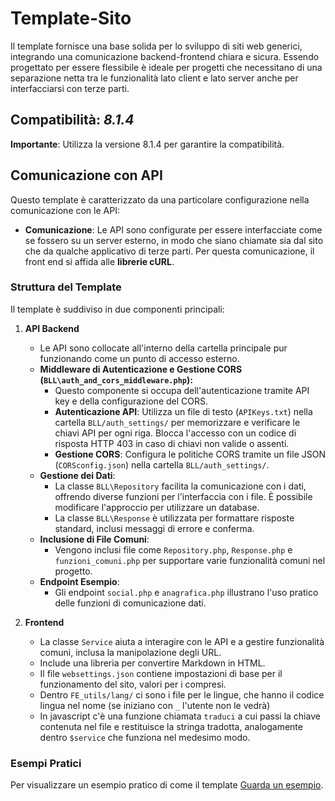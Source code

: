 # Template-Sito
Il template fornisce una base solida per lo sviluppo di siti web generici, integrando una comunicazione backend-frontend chiara e sicura. Essendo progettato per essere flessibile è ideale per progetti che necessitano di una separazione netta tra le funzionalità lato client e lato server anche per interfacciarsi con terze parti.

## Compatibilità: *8.1.4*
**Importante**: Utilizza la versione 8.1.4 per garantire la compatibilità.

## Comunicazione con API
Questo template è caratterizzato da una particolare configurazione nella comunicazione con le API:
- **Comunicazione**: Le API sono configurate per essere interfacciate come se fossero su un server esterno, in modo che siano chiamate sia dal sito che da qualche applicativo di terze parti.
  Per questa comunicazione, il front end si affida alle **librerie cURL**.

### Struttura del Template
Il template è suddiviso in due componenti principali:

1. **API Backend**
   - Le API sono collocate all'interno della cartella principale pur funzionando come un punto di accesso esterno.
   - **Middleware di Autenticazione e Gestione CORS (`BLL\auth_and_cors_middleware.php`):**
     - Questo componente si occupa dell'autenticazione tramite API key e della configurazione del CORS.
     - **Autenticazione API**: Utilizza un file di testo (`APIKeys.txt`) nella cartella `BLL/auth_settings/` per memorizzare e verificare le chiavi API per ogni riga. Blocca l'accesso con un codice di risposta HTTP 403 in caso di chiavi non valide o assenti.
     - **Gestione CORS**: Configura le politiche CORS tramite un file JSON (`CORSconfig.json`) nella cartella `BLL/auth_settings/`.
   - **Gestione dei Dati**:
     - La classe `BLL\Repository` facilita la comunicazione con i dati, offrendo diverse funzioni per l'interfaccia con i file. È possibile modificare l'approccio per utilizzare un database.
     - La classe `BLL\Response` è utilizzata per formattare risposte standard, inclusi messaggi di errore e conferma.
   - **Inclusione di File Comuni**:
     - Vengono inclusi file come `Repository.php`, `Response.php` e `funzioni_comuni.php` per supportare varie funzionalità comuni nel progetto.
   - **Endpoint Esempio**:
     - Gli endpoint `social.php` e `anagrafica.php` illustrano l'uso pratico delle funzioni di comunicazione dati.

2. **Frontend**
   - La classe `Service` aiuta a interagire con le API e a gestire funzionalità comuni, inclusa la manipolazione degli URL.
   - Include una libreria per convertire Markdown in HTML.
   - Il file `websettings.json` contiene impostazioni di base per il funzionamento del sito, valori per i <meta> compresi.
   - Dentro `FE_utils/lang/` ci sono i file per le lingue, che hanno il codice lingua nel nome (se iniziano con `_` l'utente non le vedrà)
    - In javascript c'è una funzione chiamata `traduci` a cui passi la chiave contenuta nel file e restituisce la stringa tradotta, analogamente dentro `$service` che funziona nel medesimo modo.


### Esempi Pratici

Per visualizzare un esempio pratico di come il template [Guarda un esempio](https://occhioalmondo.altervista.org/template-sito/).